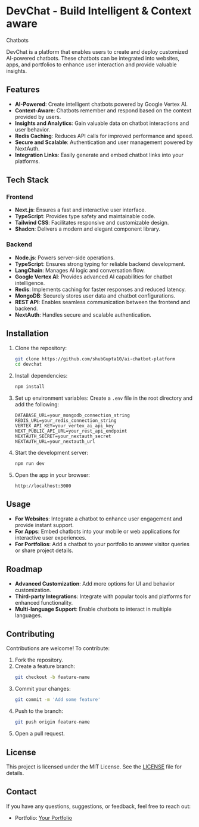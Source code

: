 # DevChat - Build Intelligent & Context aware
Chatbots

DevChat is a platform that enables users to create and deploy customized AI-powered chatbots. These chatbots can be integrated into websites, apps, and portfolios to enhance user interaction and provide valuable insights.

## Features

- **AI-Powered**: Create intelligent chatbots powered by Google Vertex AI.
- **Context-Aware**: Chatbots remember and respond based on the context provided by users.
- **Insights and Analytics**: Gain valuable data on chatbot interactions and user behavior.
- **Redis Caching**: Reduces API calls for improved performance and speed.
- **Secure and Scalable**: Authentication and user management powered by NextAuth.
- **Integration Links**: Easily generate and embed chatbot links into your platforms.

## Tech Stack

### Frontend
- **Next.js**: Ensures a fast and interactive user interface.
- **TypeScript**: Provides type safety and maintainable code.
- **Tailwind CSS**: Facilitates responsive and customizable design.
- **Shadcn**: Delivers a modern and elegant component library.

### Backend
- **Node.js**: Powers server-side operations.
- **TypeScript**: Ensures strong typing for reliable backend development.
- **LangChain**: Manages AI logic and conversation flow.
- **Google Vertex AI**: Provides advanced AI capabilities for chatbot intelligence.
- **Redis**: Implements caching for faster responses and reduced latency.
- **MongoDB**: Securely stores user data and chatbot configurations.
- **REST API**: Enables seamless communication between the frontend and backend.
- **NextAuth**: Handles secure and scalable authentication.

## Installation

1. Clone the repository:
   ```bash
   git clone https://github.com/shubGupta10/ai-chatbot-platform
   cd devchat
   ```

2. Install dependencies:
   ```bash
   npm install
   ```

3. Set up environment variables:
   Create a `.env` file in the root directory and add the following:
   ```env
   DATABASE_URL=your_mongodb_connection_string
   REDIS_URL=your_redis_connection_string
   VERTEX_API_KEY=your_vertex_ai_api_key
   NEXT_PUBLIC_API_URL=your_rest_api_endpoint
   NEXTAUTH_SECRET=your_nextauth_secret
   NEXTAUTH_URL=your_nextauth_url
   ```

4. Start the development server:
   ```bash
   npm run dev
   ```

5. Open the app in your browser:
   ```
   http://localhost:3000
   ```

## Usage

- **For Websites**: Integrate a chatbot to enhance user engagement and provide instant support.
- **For Apps**: Embed chatbots into your mobile or web applications for interactive user experiences.
- **For Portfolios**: Add a chatbot to your portfolio to answer visitor queries or share project details.

## Roadmap

- **Advanced Customization**: Add more options for UI and behavior customization.
- **Third-party Integrations**: Integrate with popular tools and platforms for enhanced functionality.
- **Multi-language Support**: Enable chatbots to interact in multiple languages.

## Contributing

Contributions are welcome! To contribute:
1. Fork the repository.
2. Create a feature branch:
   ```bash
   git checkout -b feature-name
   ```
3. Commit your changes:
   ```bash
   git commit -m 'Add some feature'
   ```
4. Push to the branch:
   ```bash
   git push origin feature-name
   ```
5. Open a pull request.

## License

This project is licensed under the MIT License. See the [LICENSE](LICENSE) file for details.

## Contact

If you have any questions, suggestions, or feedback, feel free to reach out:

- Portfolio: [Your Portfolio](https://shubgupta.vercel.app)
